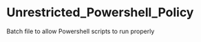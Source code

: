 Unrestricted_Powershell_Policy
==============================

Batch file to allow Powershell scripts to run properly
